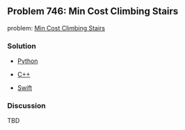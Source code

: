 ## Problem 746: Min Cost Climbing Stairs

problem: [Min Cost Climbing Stairs](https://leetcode.com/problems/min-cost-climbing-stairs/)

### Solution

- [Python](../python/problem746.py)

- [C++](../cpp/problem746.cpp)

- [Swift](../swift/problem746.swift)

### Discussion

TBD

